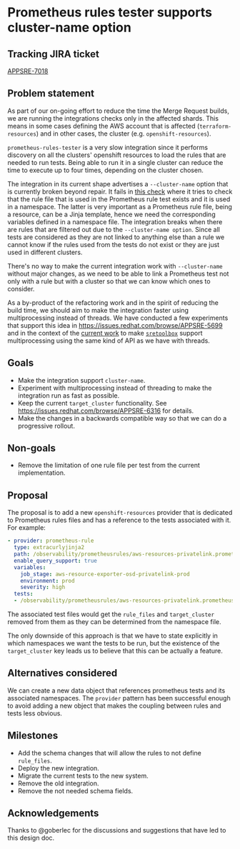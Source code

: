 # Prometheus rules tester supports cluster-name option

## Tracking JIRA ticket

[APPSRE-7018](https://issues.redhat.com/browse/APPSRE-7018)

## Problem statement

As part of our on-going effort to reduce the time the Merge Request builds, we are running the integrations checks only in the affected shards. This means in some cases defining the AWS account that is affected (`terraform-resources`) and in other cases, the cluster (e.g. `openshift-resources`).

`prometheus-rules-tester` is a very slow integration since it performs discovery on all the clusters' openshift resources to load the rules that are needed to run tests. Being able to run it in a single cluster can reduce the time to execute up to four times, depending on the cluster chosen.

The integration in its current shape advertises a `--cluster-name` option that is currently broken beyond repair. It fails in [this check](https://github.com/app-sre/qontract-reconcile/blob/3903f6e1effe31dfc190cac1ed553af768b0c417/reconcile/prometheus_rules_tester.py#L343-L349) where it tries to check that the rule file that is used in the Prometheus rule test exists and it is used in a namespace. The latter is very important as a Prometheus rule file, being a resource, can be a Jinja template, hence we need the corresponding variables defined in a namespace file. The integration breaks when there are rules that are filtered out due to the `--cluster-name option`. Since all tests are considered as they are not linked to anything else than a rule we cannot know if the rules used from the tests do not exist or they are just used in different clusters.

There's no way to make the current integration work with `--cluster-name` without major changes, as we need to be able to link a Prometheus test not only with a rule but with a cluster so that we can know which ones to consider.

As a by-product of the refactoring work and in the spirit of reducing the build time, we should aim to make the integration faster using multiprocessing instead of threads. We have conducted a few experiments that support this idea in https://issues.redhat.com/browse/APPSRE-5699 and in the context of the [current work](https://github.com/app-sre/sretoolbox/pull/89) to make [`sretoolbox`](https://github.com/app-sre/sretoolbox) support multiprocessing using the same kind of API as we have with threads.

## Goals

* Make the integration support `cluster-name`.
* Experiment with multiprocessing instead of threading to make the integration run as fast as possible.
* Keep the current `target_cluster` functionality. See https://issues.redhat.com/browse/APPSRE-6316 for details.
* Make the changes in a backwards compatible way so that we can do a progressive rollout.

## Non-goals

* Remove the limitation of one rule file per test from the current implementation.

## Proposal

The proposal is to add a new `openshift-resources` provider that is dedicated to Prometheus rules files and has a reference to the tests associated with it. For example:

```yaml
- provider: prometheus-rule
  type: extracurlyjinja2
  path: /observability/prometheusrules/aws-resources-privatelink.prometheusrules.yaml.j2
  enable_query_support: true
  variables:
    job_stage: aws-resource-exporter-osd-privatelink-prod
    environment: prod
    severity: high
  tests:
  - /observability/prometheusrules/aws-resources-privatelink.prometheusrulestests.yaml
```

The associated test files would get the `rule_files` and `target_cluster` removed from them as they can be determined from the namespace file.

The only downside of this approach is that we have to state explicitly in which namespaces we want the tests to be run, but the existence of the `target_cluster` key leads us to believe that this can be actually a feature.

## Alternatives considered

We can create a new data object that references prometheus tests and its associated namespaces. The `provider` pattern has been successful enough to avoid adding a new object that makes the coupling between rules and tests less obvious.

## Milestones

* Add the schema changes that will allow the rules to not define `rule_files`.
* Deploy the new integration.
* Migrate the current tests to the new system.
* Remove the old integration.
* Remove the not needed schema fields.

## Acknowledgements

Thanks to @goberlec for the discussions and suggestions that have led to this design doc.
